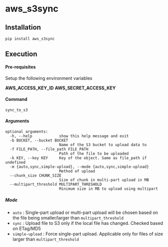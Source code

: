 # aws_s3sync

## Installation

`pip install aws_s3sync`

## Execution

#### Pre-requisites

Setup the following environment variables

**AWS_ACCESS_KEY_ID**
**AWS_SECRET_ACCESS_KEY**

#### Command

`sync_to_s3`

#### Arguments

```
optional arguments:
  -h, --help            show this help message and exit
  -b BUCKET, --bucket BUCKET
                        Name of the S3 bucket to upload data to
  -f FILE_PATH, --file_path FILE_PATH
                        Path of the file to be uploaded
  -k KEY, --key KEY     Key of the object. Same as file_path if undefined
  -m {auto,sync,simple-upload}, --mode {auto,sync,simple-upload}
                        Method of upload
  --chunk_size CHUNK_SIZE
                        Size of chunk in multi-part upload in MB
  --multipart_threshold MULTIPART_THRESHOLD
                        Minimum size in MB to upload using multipart
```

##### Mode

* `auto` : Single-part upload or multi-part upload will be chosen based on the file being smaller/larger than `multipart_threshold`
* `sync` : Upload file to S3 only if the local file has changed. Checked based on ETag/MD5
* `simple-upload` : Force single-part upload. Applicable only for files of size larger than `multipart_threshold`


